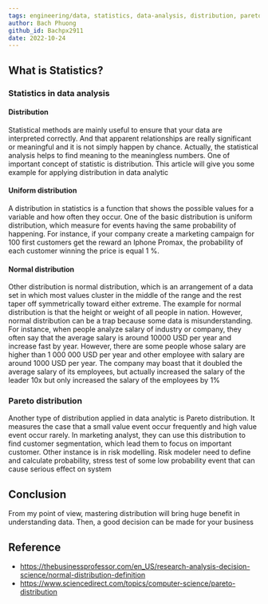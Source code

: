 ```yaml
---
tags: engineering/data, statistics, data-analysis, distribution, pareto
author: Bach Phuong
github_id: Bachpx2911
date: 2022-10-24
---
```


## What is Statistics?
### Statistics in data analysis
#### Distribution
Statistical methods are mainly useful to ensure that your data are interpreted correctly. And that apparent relationships are really significant or meaningful and it is not simply happen by chance. Actually, the statistical analysis helps to find meaning to the meaningless numbers. One of important concept of statistic is distribution. This article will give you some example for applying distribution in data analytic

#### Uniform distribution
A distribution in statistics is a function that shows the possible values for a variable and how often they occur. One of the basic distribution is uniform distribution, which measure for events having the same probability of happening. For instance, if your company create a marketing campaign for 100 first customers get the reward an Iphone Promax, the probability of each customer winning the price is equal 1 %.

#### Normal distribution
Other distribution is normal distribution, which is an arrangement of a data set in which most values cluster in the middle of the range and the rest taper off symmetrically toward either extreme. The example for normal distribution is that the height or weight of all people in nation. However, normal distribution can be a trap because some data is misunderstanding. For instance, when people analyze salary of industry or company, they often say that the average salary is around 10000 USD  per year and increase fast by year. However, there are some people whose salary are higher than 1 000 000 USD per year and other employee with salary are around 1000 USD per year. The company may boast that it doubled the average salary of its employees, but actually increased the salary of the leader 10x but only increased the salary of the employees by 1%

### Pareto distribution
Another type of distribution applied in data analytic is Pareto distribution. It measures the case that a small value event occur frequently and high value event occur rarely. In marketing analyst, they can use this distribution to find customer segmentation, which lead them to focus on important customer. Other instance is in risk modelling. Risk modeler need to define and calculate probability, stress test of some low probability event that can cause serious effect on system

## Conclusion
From my point of view, mastering distribution will bring huge benefit in understanding data. Then, a good decision can be made for your business

## Reference
- https://thebusinessprofessor.com/en_US/research-analysis-decision-science/normal-distribution-definition
- https://www.sciencedirect.com/topics/computer-science/pareto-distribution
